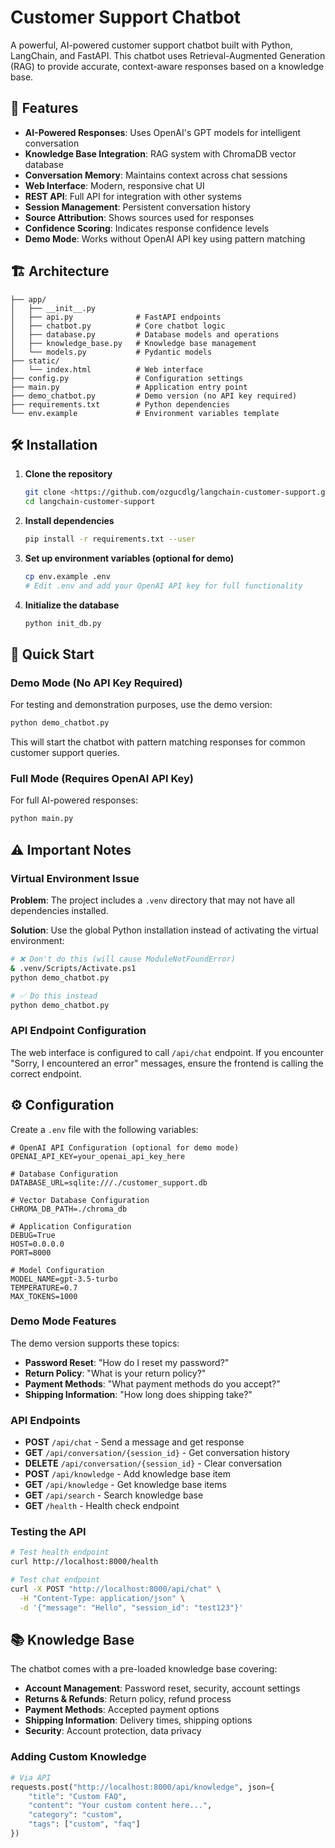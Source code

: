 # Customer Support Chatbot

A powerful, AI-powered customer support chatbot built with Python, LangChain, and FastAPI. This chatbot uses Retrieval-Augmented Generation (RAG) to provide accurate, context-aware responses based on a knowledge base.

## 🚀 Features

- **AI-Powered Responses**: Uses OpenAI's GPT models for intelligent conversation
- **Knowledge Base Integration**: RAG system with ChromaDB vector database
- **Conversation Memory**: Maintains context across chat sessions
- **Web Interface**: Modern, responsive chat UI
- **REST API**: Full API for integration with other systems
- **Session Management**: Persistent conversation history
- **Source Attribution**: Shows sources used for responses
- **Confidence Scoring**: Indicates response confidence levels
- **Demo Mode**: Works without OpenAI API key using pattern matching

## 🏗️ Architecture

```
├── app/
│   ├── __init__.py
│   ├── api.py              # FastAPI endpoints
│   ├── chatbot.py          # Core chatbot logic
│   ├── database.py         # Database models and operations
│   ├── knowledge_base.py   # Knowledge base management
│   └── models.py           # Pydantic models
├── static/
│   └── index.html          # Web interface
├── config.py               # Configuration settings
├── main.py                 # Application entry point
├── demo_chatbot.py         # Demo version (no API key required)
├── requirements.txt        # Python dependencies
└── env.example             # Environment variables template
```

## 🛠️ Installation

1. **Clone the repository**
   ```bash
   git clone <https://github.com/ozgucdlg/langchain-customer-support.git>
   cd langchain-customer-support
   ```

2. **Install dependencies**
   ```bash
   pip install -r requirements.txt --user
   ```

3. **Set up environment variables (optional for demo)**
   ```bash
   cp env.example .env
   # Edit .env and add your OpenAI API key for full functionality
   ```

4. **Initialize the database**
   ```bash
   python init_db.py
   ```

## 🚀 Quick Start

### Demo Mode (No API Key Required)

For testing and demonstration purposes, use the demo version:

```bash
python demo_chatbot.py
```

This will start the chatbot with pattern matching responses for common customer support queries.

### Full Mode (Requires OpenAI API Key)

For full AI-powered responses:

```bash
python main.py
```

## ⚠️ Important Notes

### Virtual Environment Issue

**Problem**: The project includes a `.venv` directory that may not have all dependencies installed.

**Solution**: Use the global Python installation instead of activating the virtual environment:
```bash
# ❌ Don't do this (will cause ModuleNotFoundError)
& .venv/Scripts/Activate.ps1
python demo_chatbot.py

# ✅ Do this instead
python demo_chatbot.py
```

### API Endpoint Configuration

The web interface is configured to call `/api/chat` endpoint. If you encounter "Sorry, I encountered an error" messages, ensure the frontend is calling the correct endpoint.

## ⚙️ Configuration

Create a `.env` file with the following variables:

```env
# OpenAI API Configuration (optional for demo mode)
OPENAI_API_KEY=your_openai_api_key_here

# Database Configuration
DATABASE_URL=sqlite:///./customer_support.db

# Vector Database Configuration
CHROMA_DB_PATH=./chroma_db

# Application Configuration
DEBUG=True
HOST=0.0.0.0
PORT=8000

# Model Configuration
MODEL_NAME=gpt-3.5-turbo
TEMPERATURE=0.7
MAX_TOKENS=1000
```


### Demo Mode Features

The demo version supports these topics:
- **Password Reset**: "How do I reset my password?"
- **Return Policy**: "What is your return policy?"
- **Payment Methods**: "What payment methods do you accept?"
- **Shipping Information**: "How long does shipping take?"

### API Endpoints

- **POST** `/api/chat` - Send a message and get response
- **GET** `/api/conversation/{session_id}` - Get conversation history
- **DELETE** `/api/conversation/{session_id}` - Clear conversation
- **POST** `/api/knowledge` - Add knowledge base item
- **GET** `/api/knowledge` - Get knowledge base items
- **GET** `/api/search` - Search knowledge base
- **GET** `/health` - Health check endpoint



### Testing the API

```bash
# Test health endpoint
curl http://localhost:8000/health

# Test chat endpoint
curl -X POST "http://localhost:8000/api/chat" \
  -H "Content-Type: application/json" \
  -d '{"message": "Hello", "session_id": "test123"}'
```

## 📚 Knowledge Base

The chatbot comes with a pre-loaded knowledge base covering:

- **Account Management**: Password reset, security, account settings
- **Returns & Refunds**: Return policy, refund process
- **Payment Methods**: Accepted payment options
- **Shipping Information**: Delivery times, shipping options
- **Security**: Account protection, data privacy

### Adding Custom Knowledge

```python
# Via API
requests.post("http://localhost:8000/api/knowledge", json={
    "title": "Custom FAQ",
    "content": "Your custom content here...",
    "category": "custom",
    "tags": ["custom", "faq"]
})
```
